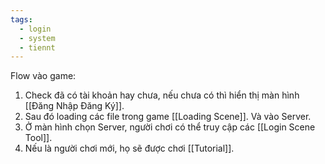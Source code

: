 ```yaml
---
tags:
  - login
  - system
  - tiennt
---
```

Flow vào game: 
1. Check đã có tài khoản hay chưa, nếu chưa có thì hiển thị màn hình [[Đăng Nhập Đăng Ký]].
2. Sau đó loading các file trong game [[Loading Scene]]. Và vào Server.
3. Ở màn hình chọn Server, người chơi có thể truy cập các [[Login Scene Tool]].
4. Nếu là người chơi mới, họ sẽ được chơi [[Tutorial]]. 